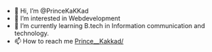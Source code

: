 - 👋 Hi, I’m @PrinceKaKKad
- 👀 I’m interested in Webdevelopment
- 🌱 I’m currently learning B.tech in Information communication and technology.
- 📫 How to reach me [Prince__Kakkad/](https://www.instagram.com/prince__kakkad/)

<!---
PrinceKaKKad/PrinceKaKKad is a ✨ special ✨ repository because its `README.md` (this file) appears on your GitHub profile.
You can click the Preview link to take a look at your changes.
--->

